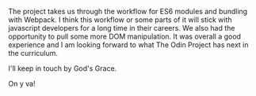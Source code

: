 The project takes us through the workflow for ES6 modules and bundling with Webpack. I think this workflow or some parts of it will stick with javascript developers for a long time in their careers. We also had the opportunity to pull some more DOM manipulation. It was overall a good experience and I am looking forward to what The Odin Project has next in the curriculum.

I'll keep in touch by God's Grace.

On y va!